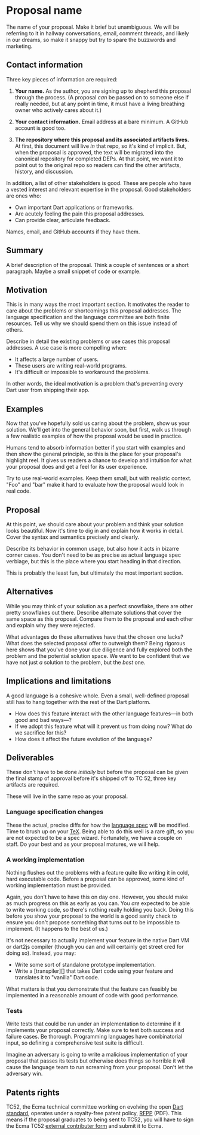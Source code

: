 # Proposal name

The name of your proposal. Make it brief but unambiguous. We will be referring to it in hallway conversations, email, comment threads, and likely in our dreams, so make it snappy but try to spare the buzzwords and marketing.

## Contact information

Three key pieces of information are required:

1. **Your name.** As the author, you are signing up to shepherd this proposal through the process. (A proposal *can* be passed on to someone else if really needed, but at any point in time, it must have a living breathing owner who actively cares about it.)

2. **Your contact information.** Email address at a bare minimum. A GitHub account is good too.

3. **The repository where this proposal and its associated artifacts lives.** At first, this document will live *in* that repo, so it's kind of implicit. But, when the proposal is approved, the text will be migrated into the canonical repository for completed DEPs. At that point, we want it to point out to the original repo so readers can find the other artifacts, history, and discussion.

In addition, a list of other stakeholders is good. These are people who have a vested interest and relevant expertise in the proposal. Good stakeholders are ones who:

- Own important Dart applications or frameworks.
- Are acutely feeling the pain this proposal addresses.
- Can provide clear, articulate feedback.

Names, email, and GitHub accounts if they have them.

## Summary

A brief description of the proposal. Think a couple of sentences or
a short paragraph. Maybe a small snippet of code or example.

## Motivation

This is in many ways the most important section. It motivates the reader to care about the problems or shortcomings this proposal addresses. The language specification and the language committee are both finite resources. Tell us why we should spend them on this issue instead of others.

Describe in detail the existing problems or use cases this proposal addresses. A use case is more compelling when:

- It affects a large number of users.
- These users are writing real-world programs.
- It's difficult or impossible to workaround the problems.

In other words, the ideal motivation is a problem that's preventing every Dart user from shipping their app.

## Examples

Now that you've hopefully sold us caring about the problem, show us your solution. We'll get into the general behavior soon, but first, walk us through a few realistic examples of how the proposal would be used in practice.

Humans tend to absorb information better if you start with examples and then show the general principle, so this is the place for your proposal's highlight reel. It gives us readers a chance to develop and intuition for what your proposal does and get a feel for its user experience.

Try to use real-world examples. Keep them small, but with realistic context. "Foo" and "bar" make it hard to evaluate how the proposal would look in real code.

## Proposal

At this point, we should care about your problem and think your solution looks beautiful. Now it's time to dig in and explain how it works in detail. Cover the syntax and semantics precisely and clearly.

Describe its behavior in common usage, but also how it acts in bizarre corner cases. You don't need to be as precise as actual language spec verbiage, but this is the place where you start heading in that direction.

This is probably the least fun, but ultimately the most important section.

## Alternatives

While you may think of your solution as a perfect snowflake, there are other pretty snowflakes out there. Describe alternate solutions that cover the same space as this proposal. Compare them to the proposal and each other and explain why they were rejected.

What advantages do these alternatives have that the chosen one lacks? What does the selected proposal offer to outweigh them? Being rigorous here shows that you've done your due diligence and fully explored both the problem and the potential solution space. We want to be confident that we have not just *a* solution to the problem, but the *best* one.

## Implications and limitations

A good language is a cohesive whole. Even a small, well-defined proposal still has to hang together with the rest of the Dart platform.

- How does this feature interact with the other language features&mdash;in both good and bad ways&mdash;?
- If we adopt this feature what will it prevent us from doing now? What do we sacrifice for this?
- How does it affect the future evolution of the language?

## Deliverables

These don't have to be done *initially* but before the proposal can be given the final stamp of approval before it's shipped off to TC 52, three key artifacts are required.

These will live in the same repo as your proposal.

### Language specification changes

These the actual, precise diffs for how the [language spec][] will be modified.
Time to brush up on your [TeX][]. Being able to do this well is a rare gift, so
you are not expected to be a spec wizard. Fortunately, we have a couple on
staff. Do your best and as your proposal matures, we will help.

### A working implementation

Nothing flushes out the problems with a feature quite like writing it in cold, hard executable code. Before a proposal can be approved, some kind of working implementation must be provided.

Again, you don't have to have this on day one. However, you should make as much progress on this as early as you can. You *are* expected to be able to write working code, so there's nothing really holding you back. Doing this before you show your proposal to the world is a good sanity check to ensure you don't propose something that turns out to be impossible to implement. (It happens to the best of us.)

It's not necessary to actually implement your feature in the native Dart VM or dart2js compiler (though you can and will certainly get street cred for doing so). Instead, you may:

* Write some sort of standalone prototype implementation.
* Write a [transpiler][] that takes Dart code using your feature and translates it to "vanilla" Dart code.

What matters is that you demonstrate that the feature can feasibly be implemented in a reasonable amount of code with good performance.

### Tests

Write tests that could be run under an implementation to determine if it implements your proposal correctly. Make sure to test both success and failure cases. Be thorough. Programming languages have combinatorial input, so defining a comprehensive test suite is difficult.

Imagine an adversary is going to write a malicious implementation of your proposal that passes its tests but otherwise does things so horrible it will cause the language team to run screaming from your proposal. Don't let the adversary win.

## Patents rights

TC52, the Ecma technical committee working on evolving the open [Dart standard][], operates under a royalty-free patent policy, [RFPP][] (PDF). This means if the proposal graduates to being sent to TC52, you will have to sign the Ecma TC52 [external contributer form][] and submit it to Ecma.

[tex]: http://www.latex-project.org/
[language spec]: https://www.dartlang.org/docs/spec/
[dart standard]: http://www.ecma-international.org/publications/standards/Ecma-408.htm
[rfpp]: http://www.ecma-international.org/memento/TC52%20policy/Ecma%20Experimental%20TC52%20Royalty-Free%20Patent%20Policy.pdf
[external contributer form]: http://www.ecma-international.org/memento/TC52%20policy/Contribution%20form%20to%20TC52%20Royalty%20Free%20Task%20Group%20as%20a%20non-member.pdf
